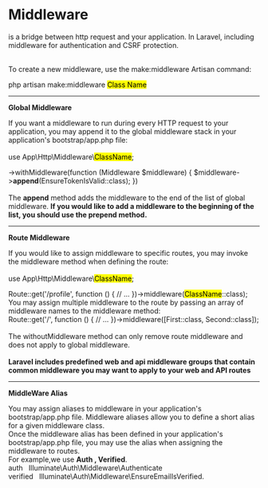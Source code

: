 <h1>Middleware</h1>
is a bridge between http request and your application. In Laravel, including middleware for authentication and CSRF protection.<br><br>

<p>To create a new middleware, use the make:middleware Artisan command:

php artisan make:middleware <mark>Class Name</mark></p><hr>
<p><strong>Global Middleware</strong></p>
If you want a middleware to run during every HTTP request to your application, you may append it to the global middleware stack in your application's bootstrap/app.php file:<br><br>
use App\Http\Middleware\<mark>ClassName</mark>;
 
->withMiddleware(function (Middleware $middleware) {
     $middleware-><strong>append</strong>(EnsureTokenIsValid::class);
})
<br><br>
 The <strong>append</strong> method adds the middleware to the end of the list of global middleware. <strong>If you would like to add a middleware to the beginning of the list, you should use the prepend method.</strong><hr>
 <p><strong>Route Middleware</strong></p>
 If you would like to assign middleware to specific routes, you may invoke the middleware method when defining the route:<br><br>
 use App\Http\Middleware\<mark>ClassName</mark>;
 
Route::get('/profile', function () {
    // ...
})->middleware(<mark>ClassName</mark>::class);<br>
You may assign multiple middleware to the route by passing an array of middleware names to the middleware method:<br>
Route::get('/', function () {
    // ...
})->middleware([First::class, Second::class]);
<br><br>
The withoutMiddleware method can only remove route middleware and does not apply to global middleware.
<br><br>
<strong>Laravel includes predefined web and api middleware groups that contain common middleware you may want to apply to your web and API routes</strong>
<hr>
<p><strong>MiddleWare Alias</strong></p>
You may assign aliases to middleware in your application's bootstrap/app.php file. Middleware aliases allow you to define a short alias for a given middleware class.<br>
Once the middleware alias has been defined in your application's bootstrap/app.php file, you may use the alias when assigning the middleware to routes.
<br>For example,we use <strong>Auth , Verified</strong>.<br>
auth  &nbsp;&nbsp;Illuminate\Auth\Middleware\Authenticate<br>
verified &nbsp;&nbsp;Illuminate\Auth\Middleware\EnsureEmailIsVerified.



 
